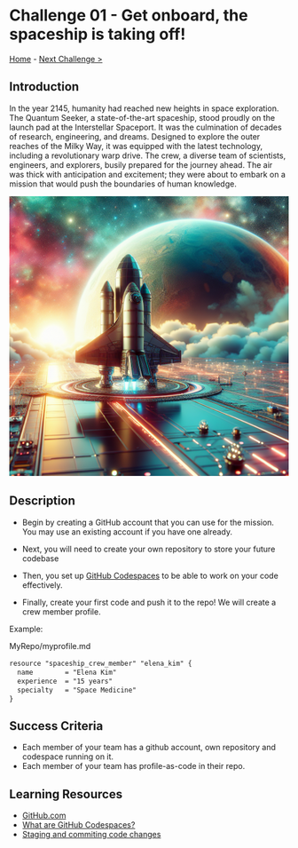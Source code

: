 # Challenge 01 - Get onboard, the spaceship is taking off!

[Home](../README.md) - [Next Challenge >](Challenge-02.md)

## Introduction

In the year 2145, humanity had reached new heights in space exploration. The Quantum Seeker, a state-of-the-art spaceship, stood proudly on the launch pad at the Interstellar Spaceport. It was the culmination of decades of research, engineering, and dreams. Designed to explore the outer reaches of the Milky Way, it was equipped with the latest technology, including a revolutionary warp drive. The crew, a diverse team of scientists, engineers, and explorers, busily prepared for the journey ahead. The air was thick with anticipation and excitement; they were about to embark on a mission that would push the boundaries of human knowledge.

  <img src="images/spaceship-takeoff.png" width="512"/>

## Description

- Begin by creating a GitHub account that you can use for the mission. You may use an existing account if you have one already.

- Next, you will need to create your own repository to store your future codebase
  
- Then, you set up [GitHub Codespaces](https://docs.github.com/en/codespaces/overview/) to be able to work on your code effectively.

- Finally, create your first code and push it to the repo! We will create a crew member profile.

Example:

MyRepo/myprofile.md

```hcl
resource "spaceship_crew_member" "elena_kim" {
  name        = "Elena Kim"
  experience  = "15 years"
  specialty   = "Space Medicine"
}
```

## Success Criteria

- Each member of your team has a github account, own repository and codespace running on it.
- Each member of your team has profile-as-code in their repo.

## Learning Resources

- [GitHub.com](https://github.com/)
- [What are GitHub Codespaces?]([https://docs.github.com/en/codespaces/overview](https://docs.github.com/en/codespaces/getting-started/quickstart))
- [Staging and commiting code changes](https://code.visualstudio.com/docs/sourcecontrol/intro-to-git#_staging-and-committing-code-changes)

